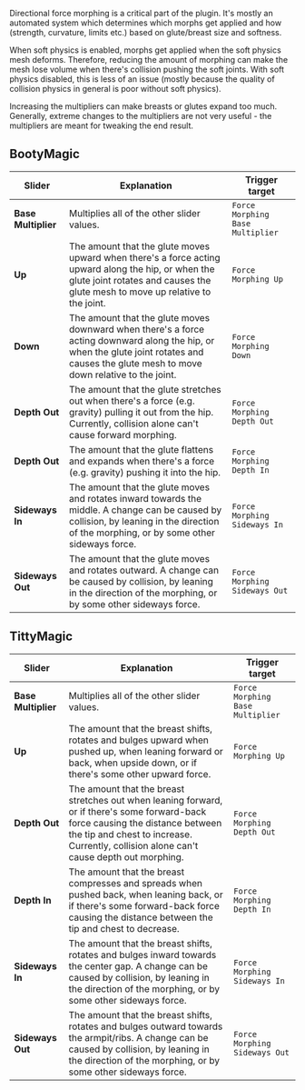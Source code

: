Directional force morphing is a critical part of the plugin. It's mostly an automated system which determines which morphs get applied and how (strength, curvature, limits etc.) based on glute/breast size and softness.

When soft physics is enabled, morphs get applied when the soft physics mesh deforms. Therefore, reducing the amount of morphing can make the mesh lose volume when there's collision pushing the soft joints. With soft physics disabled, this is less of an issue (mostly because the quality of collision physics in general is poor without soft physics).

Increasing the multipliers can make breasts or glutes expand too much. Generally, extreme changes to the multipliers are not very useful - the multipliers are meant for tweaking the end result.

## BootyMagic

| Slider | Explanation | Trigger target |
|--------|-------------|----------------|
| **Base Multiplier** | Multiplies all of the other slider values. | `Force Morphing Base Multiplier` |
| **Up** | The amount that the glute moves upward when there's a force acting upward along the hip, or when the glute joint rotates and causes the glute mesh to move up relative to the joint. | `Force Morphing Up` |
| **Down** | The amount that the glute moves downward when there's a force acting downward along the hip, or when the glute joint rotates and causes the glute mesh to move down relative to the joint. | `Force Morphing Down` |
| **Depth Out** | The amount that the glute stretches out when there's a force (e.g. gravity) pulling it out from the hip. Currently, collision alone can't cause forward morphing. | `Force Morphing Depth Out` |
| **Depth Out** | The amount that the glute flattens and expands when there's a force (e.g. gravity) pushing it into the hip. | `Force Morphing Depth In` |
| **Sideways In** | The amount that the glute moves and rotates inward towards the middle. A change can be caused by collision, by leaning in the direction of the morphing, or by some other sideways force. | `Force Morphing Sideways In` |
| **Sideways Out** | The amount that the glute moves and rotates outward. A change can be caused by collision, by leaning in the direction of the morphing, or by some other sideways force. | `Force Morphing Sideways Out` |

## TittyMagic

| Slider | Explanation | Trigger target |
|--------|-------------|----------------|
| **Base Multiplier** | Multiplies all of the other slider values. | `Force Morphing Base Multiplier` |
| **Up** |  The amount that the breast shifts, rotates and bulges upward when pushed up, when leaning forward or back, when upside down, or if there's some other upward force. | `Force Morphing Up` |
| **Depth Out** | The amount that the breast stretches out when leaning forward, or if there's some forward-back force causing the distance between the tip and chest to increase. Currently, collision alone can't cause depth out morphing. | `Force Morphing Depth Out` |
| **Depth In** | The amount that the breast compresses and spreads when pushed back, when leaning back, or if there's some forward-back force causing the distance between the tip and chest to decrease. | `Force Morphing Depth In` |
| **Sideways In** | The amount that the breast shifts, rotates and bulges inward towards the center gap. A change can be caused by collision, by leaning in the direction of the morphing, or by some other sideways force. | `Force Morphing Sideways In` |
| **Sideways Out** | The amount that the breast shifts, rotates and bulges outward towards the armpit/ribs. A change can be caused by collision, by leaning in the direction of the morphing, or by some other sideways force. | `Force Morphing Sideways Out` |
